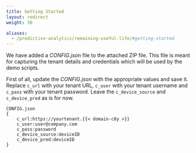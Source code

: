```yaml
---
title: Getting Started
layout: redirect
weight: 30

aliases:
  - /predictive-analytics/remaining-useful-life/#getting-started
---
```


We have added a *CONFIG.json* file to the attached ZIP file. This file is meant for capturing the tenant details and credentials which will be used by the demo scripts.

First of all, update the *CONFIG.json* with the appropriate values and save it. Replace `c_url` with your tenant URL, `c_user` with your tenant username and `c_pass` with your tenant password. Leave the `c_device_source` and `c_device_pred` as is for now.

	CONFIG.json
	{
		c_url:https://yourtenant.{{< domain-c8y >}}
		c_user:user@company.com
		c_pass:password
		c_device_source:deviceID
		c_device_pred:deviceID
	}
